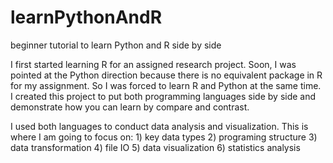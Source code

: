 # learnPythonAndR
beginner tutorial to learn Python and R side by side

I first started learning R for an assigned research project. Soon, I was pointed at the Python direction because there is no equivalent package in R for my assignment. So I was forced to learn R and Python at the same time. I created this project to put both programming languages side by side and demonstrate how you can learn by compare and contrast. 

I used both languages to conduct data analysis and visualization. This is where I am going to focus on:
    1) key data types
    2) programing structure
    3) data transformation
    4) file IO
    5) data visualization
    6) statistics analysis
